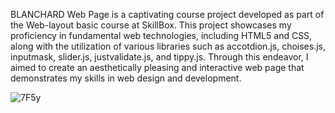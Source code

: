 BLANCHARD Web Page is a captivating course project developed as part of the Web-layout basic course at SkillBox. This project showcases my proficiency in fundamental web technologies, including HTML5 and CSS, along with the utilization of various libraries such as accotdion.js, choises.js, inputmask, slider.js, justvalidate.js, and tippy.js. Through this endeavor, I aimed to create an aesthetically pleasing and interactive web page that demonstrates my skills in web design and development.

![7F5y](https://github.com/Alena-Nechaeva/final_project_BLANCHARD/assets/100653761/b63d6299-5166-4bfa-86bb-6a07a26147f7)
